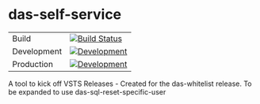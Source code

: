 # das-self-service

|             |                        |
|-------------|------------------------|
| Build       |[![Build Status](https://sfa-gov-uk.visualstudio.com/Apprenticeships%20Service%20Cloud%20Platform/_apis/build/status/das-self-service?branchName=master)](https://sfa-gov-uk.visualstudio.com/Apprenticeships%20Service%20Cloud%20Platform/_build/latest?definitionId=2101&branchName=master)|
| Development |[![Development](https://sfa-gov-uk.vsrm.visualstudio.com/_apis/public/Release/badge/0a565315-11ec-47f9-8417-657a130ce42a/66/178)]()|
| Production  |[![Development](https://sfa-gov-uk.vsrm.visualstudio.com/_apis/public/Release/badge/0a565315-11ec-47f9-8417-657a130ce42a/66/179)]()|

A tool to kick off VSTS Releases - Created for the das-whitelist release.
To be expanded to use das-sql-reset-specific-user